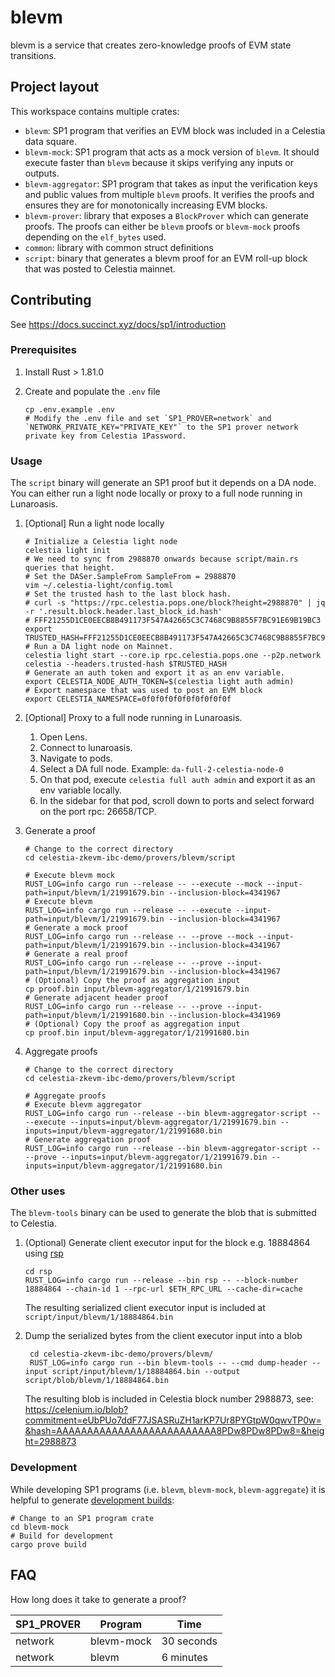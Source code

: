 # blevm

blevm is a service that creates zero-knowledge proofs of EVM state transitions.

## Project layout

This workspace contains multiple crates:

- `blevm`: SP1 program that verifies an EVM block was included in a Celestia data square.
- `blevm-mock`: SP1 program that acts as a mock version of `blevm`. It should execute faster than `blevm` because it skips verifying any inputs or outputs.
- `blevm-aggregator`: SP1 program that takes as input the verification keys and public values from multiple `blevm` proofs. It verifies the proofs and ensures they are for monotonically increasing EVM blocks.
- `blevm-prover`: library that exposes a `BlockProver` which can generate proofs. The proofs can either be `blevm` proofs or `blevm-mock` proofs depending on the `elf_bytes` used.
- `common`: library with common struct definitions
- `script`: binary that generates a blevm proof for an EVM roll-up block that was posted to Celestia mainnet.

## Contributing

See <https://docs.succinct.xyz/docs/sp1/introduction>

### Prerequisites

1. Install Rust > 1.81.0
1. Create and populate the `.env` file

    ```shell
    cp .env.example .env
    # Modify the .env file and set `SP1_PROVER=network` and `NETWORK_PRIVATE_KEY="PRIVATE_KEY"` to the SP1 prover network private key from Celestia 1Password.
    ```

### Usage

The `script` binary will generate an SP1 proof but it depends on a DA node. You can either run a light node locally or proxy to a full node running in Lunaroasis.

1. [Optional] Run a light node locally

    ```shell
    # Initialize a Celestia light node
    celestia light init
    # We need to sync from 2988870 onwards because script/main.rs queries that height.
    # Set the DASer.SampleFrom SampleFrom = 2988870
    vim ~/.celestia-light/config.toml
    # Set the trusted hash to the last block hash.
    # curl -s "https://rpc.celestia.pops.one/block?height=2988870" | jq -r '.result.block.header.last_block_id.hash'
    # FFF21255D1CE0EECB8B491173F547A42665C3C7468C9B8855F7BC91E69B19BC3
    export TRUSTED_HASH=FFF21255D1CE0EECB8B491173F547A42665C3C7468C9B8855F7BC91E69B19BC3
    # Run a DA light node on Mainnet.
    celestia light start --core.ip rpc.celestia.pops.one --p2p.network celestia --headers.trusted-hash $TRUSTED_HASH
    # Generate an auth token and export it as an env variable.
    export CELESTIA_NODE_AUTH_TOKEN=$(celestia light auth admin)
    # Export namespace that was used to post an EVM block
    export CELESTIA_NAMESPACE=0f0f0f0f0f0f0f0f0f0f
    ```

2. [Optional] Proxy to a full node running in Lunaroasis.
    1. Open Lens.
    1. Connect to lunaroasis.
    1. Navigate to pods.
    1. Select a DA full node. Example: `da-full-2-celestia-node-0`
    1. On that pod, execute `celestia full auth admin` and export it as an env variable locally.
    1. In the sidebar for that pod, scroll down to ports and select forward on the port rpc: 26658/TCP.

3. Generate a proof

    ```shell
    # Change to the correct directory
    cd celestia-zkevm-ibc-demo/provers/blevm/script

    # Execute blevm mock
    RUST_LOG=info cargo run --release -- --execute --mock --input-path=input/blevm/1/21991679.bin --inclusion-block=4341967
    # Execute blevm
    RUST_LOG=info cargo run --release -- --execute --input-path=input/blevm/1/21991679.bin --inclusion-block=4341967
    # Generate a mock proof
    RUST_LOG=info cargo run --release -- --prove --mock --input-path=input/blevm/1/21991679.bin --inclusion-block=4341967
    # Generate a real proof
    RUST_LOG=info cargo run --release -- --prove --input-path=input/blevm/1/21991679.bin --inclusion-block=4341967
    # (Optional) Copy the proof as aggregation input
    cp proof.bin input/blevm-aggregator/1/21991679.bin
    # Generate adjacent header proof
    RUST_LOG=info cargo run --release -- --prove --input-path=input/blevm/1/21991680.bin --inclusion-block=4341969
    # (Optional) Copy the proof as aggregation input
    cp proof.bin input/blevm-aggregator/1/21991680.bin
    ```

4. Aggregate proofs

    ```shell
    # Change to the correct directory
    cd celestia-zkevm-ibc-demo/provers/blevm/script

    # Aggregate proofs
    # Execute blevm aggregator
    RUST_LOG=info cargo run --release --bin blevm-aggregator-script -- --execute --inputs=input/blevm-aggregator/1/21991679.bin --inputs=input/blevm-aggregator/1/21991680.bin
    # Generate aggregation proof
    RUST_LOG=info cargo run --release --bin blevm-aggregator-script -- --prove --inputs=input/blevm-aggregator/1/21991679.bin --inputs=input/blevm-aggregator/1/21991680.bin
    ```

### Other uses

The `blevm-tools` binary can be used to generate the blob that is submitted to Celestia.

1. (Optional) Generate client executor input for the block e.g. 18884864 using [rsp](https://github.com/succinctlabs/rsp)

    ```shell
    cd rsp
    RUST_LOG=info cargo run --release --bin rsp -- --block-number 18884864 --chain-id 1 --rpc-url $ETH_RPC_URL --cache-dir=cache
    ```

    The resulting serialized client executor input is included at `script/input/blevm/1/18884864.bin`

2. Dump the serialized bytes from the client executor input into a blob

    ```shell
     cd celestia-zkevm-ibc-demo/provers/blevm/
     RUST_LOG=info cargo run --bin blevm-tools -- --cmd dump-header --input script/input/blevm/1/18884864.bin --output script/blob/blevm/1/18884864.bin
    ```

    The resulting blob is included in Celestia block number 2988873, see:
    https://celenium.io/blob?commitment=eUbPUo7ddF77JSASRuZH1arKP7Ur8PYGtpW0qwvTP0w=&hash=AAAAAAAAAAAAAAAAAAAAAAAAAA8PDw8PDw8PDw8=&height=2988873

### Development

While developing SP1 programs (i.e. `blevm`, `blevm-mock`, `blevm-aggregate`) it is helpful to generate [development builds](https://docs.succinct.xyz/docs/sp1/writing-programs/compiling#development-builds):

```shell
# Change to an SP1 program crate
cd blevm-mock
# Build for development
cargo prove build
```

## FAQ

How long does it take to generate a proof?

| SP1_PROVER | Program    | Time       |
|------------|------------|------------|
| network    | blevm-mock | 30 seconds |
| network    | blevm      | 6 minutes  |
